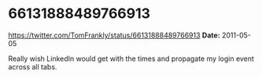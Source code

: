 # 66131888489766913
https://twitter.com/TomFrankly/status/66131888489766913
**Date:** 2011-05-05

Really wish LinkedIn would get with the times and propagate my login event across all tabs.
